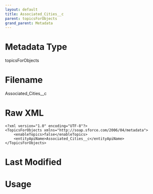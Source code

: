 ```yaml
---
layout: default
title: Associated_Cities__c
parent: topicsForObjects
grand_parent: Metadata
---
```

# Metadata Type
topicsForObjects


# Filename 
Associated_Cities__c


# Raw XML
```
<?xml version="1.0" encoding="UTF-8"?>
<TopicsForObjects xmlns="http://soap.sforce.com/2006/04/metadata">
    <enableTopics>false</enableTopics>
    <entityApiName>Associated_Cities__c</entityApiName>
</TopicsForObjects>
```


# Last Modified


# Usage
